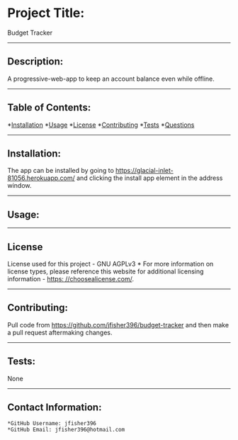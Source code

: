 
  
  # Project Title:

  Budget Tracker
  
---

  ## Description:

  A progressive-web-app to keep an account balance even while offline.

  ---

  ## Table of Contents:
  *[Installation](#Installation) 
  *[Usage](#Usage)
  *[License](#License)
  *[Contributing](#Contribution)
  *[Tests](#Tests) 
  *[Questions](#Contact-Information)

---

  ## Installation:

  The app can be installed by going to https://glacial-inlet-81056.herokuapp.com/ and clicking the install app element in the address window.

---

  ## Usage:

  

---

  ## License
  License used for this project - GNU AGPLv3
    * For more information on license types, please reference this website
  for additional licensing information - [https: //choosealicense.com/](https://choosealicense.com/).

---

  ## Contributing:

  Pull code from https://github.com/jfisher396/budget-tracker and then make a pull request aftermaking changes.

---

  ## Tests:
  None

---

  ## Contact Information:
    *GitHub Username: jfisher396
    *GitHub Email: jfisher396@hotmail.com
  
